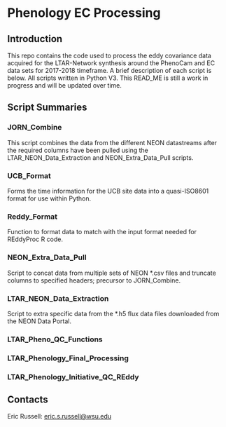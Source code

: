 # Phenology EC Processing 

## Introduction

This repo contains the code used to process the eddy covariance data acquired for the LTAR-Network synthesis around the PhenoCam and EC data sets for 2017-2018 timeframe. A brief description of each script is below. All scripts written in Python V3. This READ_ME is still a work in progress and will be updated over time.

## Script Summaries

### JORN_Combine

This script combines the data from the different NEON datastreams after the required columns have been pulled using the LTAR_NEON_Data_Extraction and NEON_Extra_Data_Pull scripts.

### UCB_Format

Forms the time information for the UCB site data into a quasi-ISO8601 format for use within Python.

### Reddy_Format

Function to format data to match with the input format needed for REddyProc R code.

### NEON_Extra_Data_Pull

Script to concat data from multiple sets of NEON *.csv files and truncate columns to specified headers; precursor to JORN_Combine.

### LTAR_NEON_Data_Extraction

Script to extra specific data from the *.h5 flux data files downloaded from the NEON Data Portal.

### LTAR_Pheno_QC_Functions

### LTAR_Phenology_Final_Processing

### LTAR_Phenology_Initiative_QC_REddy

## Contacts

Eric Russell: eric.s.russell@wsu.edu
